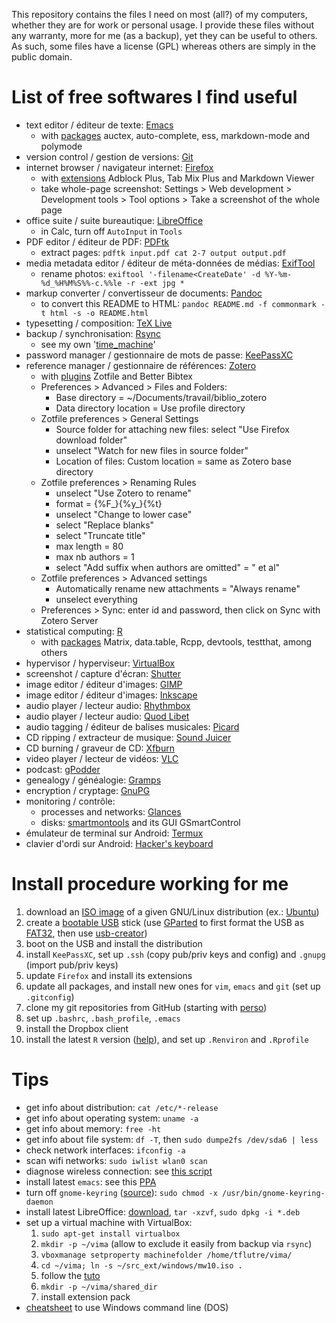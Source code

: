 <!-- pandoc README.md -f commonmark -t html -s -o README.html -->

This repository contains the files I need on most (all?) of my computers, whether they are for work or personal usage.
I provide these files without any warranty, more for me (as a backup), yet they can be useful to others.
As such, some files have a license (GPL) whereas others are simply in the public domain.


# List of free softwares I find useful

- text editor / éditeur de texte: [Emacs](https://en.wikipedia.org/wiki/Emacs)
  - with [packages](https://www.gnu.org/software/emacs/manual/html_node/emacs/Packages.html) auctex, auto-complete, ess, markdown-mode and polymode
- version control / gestion de versions: [Git](https://en.wikipedia.org/wiki/Git)
- internet browser / navigateur internet: [Firefox](https://en.wikipedia.org/wiki/Firefox)
  - with [extensions](https://addons.mozilla.org/en-US/firefox/) Adblock Plus, Tab Mix Plus and Markdown Viewer
  - take whole-page screenshot: Settings > Web development > Development tools > Tool options > Take a screenshot of the whole page
- office suite / suite bureautique: [LibreOffice](https://en.wikipedia.org/wiki/LibreOffice)
  - in Calc, turn off `AutoInput` in `Tools`
- PDF editor / éditeur de PDF: [PDFtk](https://en.wikipedia.org/wiki/PDFtk)
  - extract pages: `pdftk input.pdf cat 2-7 output output.pdf`
- media metadata editor / éditeur de méta-données de médias: [ExifTool](https://en.wikipedia.org/wiki/ExifTool)
  - rename photos: `exiftool '-filename<CreateDate' -d %Y-%m-%d_%H%M%S%%-c.%%le -r -ext jpg *`
- markup converter / convertisseur de documents: [Pandoc](https://en.wikipedia.org/wiki/Pandoc)
  - to convert this README to HTML: `pandoc README.md -f commonmark -t html -s -o README.html`
- typesetting / composition: [TeX Live](https://en.wikipedia.org/wiki/TeX_Live)
- backup / synchronisation: [Rsync](https://en.wikipedia.org/wiki/Rsync)
  - see my own '[time_machine](https://github.com/timflutre/perso/blob/master/time_machine)'
- password manager / gestionnaire de mots de passe: [KeePassXC](https://en.wikipedia.org/wiki/KeePassXC)
- reference manager / gestionnaire de références: [Zotero](https://en.wikipedia.org/wiki/Zotero)
  - with [plugins](https://www.zotero.org/support/plugins) Zotfile and Better Bibtex
  - Preferences > Advanced > Files and Folders:
    - Base directory = ~/Documents/travail/biblio_zotero
    - Data directory location = Use profile directory
  - Zotfile preferences > General Settings
    - Source folder for attaching new files: select "Use Firefox download folder"
    - unselect "Watch for new files in source folder"
    - Location of files: Custom location = same as Zotero base directory
  - Zotfile preferences > Renaming Rules
    - unselect "Use Zotero to rename"
    - format = {%F_}{%y_}{%t}
    - unselect "Change to lower case"
    - select "Replace blanks"
    - select "Truncate title"
    - max length = 80
    - max nb authors = 1
    - select "Add suffix when authors are omitted" = " et al"
  - Zotfile preferences > Advanced settings
    - Automatically rename new attachments = "Always rename"
    - unselect everything
  - Preferences > Sync: enter id and password, then click on Sync with Zotero Server
- statistical computing: [R](https://en.wikipedia.org/wiki/R_(programming_language))
  - with [packages](https://cran.r-project.org/web/packages/) Matrix, data.table, Rcpp, devtools, testthat, among others
- hypervisor / hyperviseur: [VirtualBox](https://en.wikipedia.org/wiki/VirtualBox)
- screenshot / capture d'écran: [Shutter](http://shutter-project.org/)
- image editor / éditeur d'images: [GIMP](https://en.wikipedia.org/wiki/GIMP)
- image editor / éditeur d'images: [Inkscape](https://en.wikipedia.org/wiki/Inkscape)
- audio player / lecteur audio: [Rhythmbox](https://en.wikipedia.org/wiki/Rhythmbox)
- audio player / lecteur audio: [Quod Libet](https://en.wikipedia.org/wiki/Quod_Libet_(software))
- audio tagging / éditeur de balises musicales: [Picard](https://en.wikipedia.org/wiki/MusicBrainz_Picard)
- CD ripping / extracteur de musique: [Sound Juicer](https://wiki.gnome.org/Apps/SoundJuicer)
- CD burning / graveur de CD: [Xfburn](http://goodies.xfce.org/projects/applications/xfburn)
- video player / lecteur de vidéos: [VLC](https://en.wikipedia.org/wiki/VLC_media_player)
- podcast: [gPodder](http://gpodder.org/)
- genealogy / généalogie: [Gramps](https://en.wikipedia.org/wiki/Gramps)
- encryption / cryptage: [GnuPG](https://en.wikipedia.org/wiki/GNU_Privacy_Guard)
- monitoring / contrôle:
  - processes and networks: [Glances](https://pypi.python.org/pypi/Glances)
  - disks: [smartmontools](https://www.smartmontools.org/) and its GUI GSmartControl
- émulateur de terminal sur Android: [Termux](https://termux.com/)
- clavier d'ordi sur Android: [Hacker's keyboard](https://github.com/klausw/hackerskeyboard)


# Install procedure working for me

1. download an [ISO image](https://en.wikipedia.org/wiki/ISO_image) of a given GNU/Linux distribution (ex.: [Ubuntu](https://en.wikipedia.org/wiki/Ubuntu_(operating_system)))
2. create a [bootable USB](https://en.wikipedia.org/wiki/Boot_disk) stick (use [GParted](https://en.wikipedia.org/wiki/GParted) to first format the USB as [FAT32](https://en.wikipedia.org/wiki/File_Allocation_Table#FAT32), then use [usb-creator](https://en.wikipedia.org/wiki/Startup_Disk_Creator))
3. boot on the USB and install the distribution
4. install `KeePassXC`, set up `.ssh` (copy pub/priv keys and config) and `.gnupg` (import pub/priv keys)
5. update `Firefox` and install its extensions
6. update all packages, and install new ones for `vim`, `emacs` and `git` (set up `.gitconfig`)
7. clone my git repositories from GitHub (starting with [perso](https://github.com/timflutre/perso))
8. set up `.bashrc`, `.bash_profile`, `.emacs`
9. install the Dropbox client
10. install the latest `R` version ([help](https://cran.r-project.org/bin/linux/ubuntu/README)), and set up `.Renviron` and `.Rprofile`


# Tips

* get info about distribution: `cat /etc/*-release`
* get info about operating system: `uname -a`
* get info about memory: `free -ht`
* get info about file system: `df -T`, then `sudo dumpe2fs /dev/sda6 | less`
* check network interfaces: `ifconfig -a`
* scan wifi networks: `sudo iwlist wlan0 scan`
* diagnose wireless connection: see [this script](https://github.com/UbuntuForums/wireless-info)
* install latest `emacs`: see this [PPA](https://launchpad.net/%7Ekelleyk/+archive/ubuntu/emacs)
* turn off `gnome-keyring` ([source](https://stackoverflow.com/a/25465155/597069)): `sudo chmod -x /usr/bin/gnome-keyring-daemon`
* install latest LibreOffice: [download](http://www.libreoffice.org/download), `tar -xzvf`, `sudo dpkg -i *.deb`
* set up a virtual machine with VirtualBox:
  1. `sudo apt-get install virtualbox`
  2. `mkdir -p ~/vima` (allow to exclude it easily from backup via `rsync`)
  3. `vboxmanage setproperty machinefolder /home/tflutre/vima/`
  4. `cd ~/vima; ln -s ~/src_ext/windows/mw10.iso .`
  5. follow the [tuto](https://itsfoss.com/install-windows-10-virtualbox-linux/)
  6. `mkdir -p ~/vima/shared_dir`
  7. install extension pack
* [cheatsheet](https://www.computerhope.com/issues/chusedos.htm) to use Windows command line (DOS)
